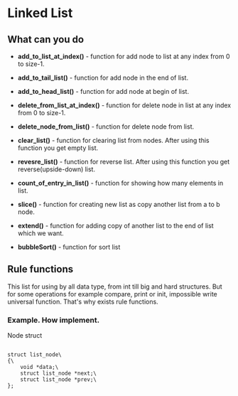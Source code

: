 # Linked List

## What can you do

* <b>add_to_list_at_index()</b> - function for add node to list at any index from 0 to size-1.

* <b>add_to_tail_list()</b> - function for add node in the end of list.

* <b>add_to_head_list()</b> - function for add node at begin of list.

* <b>delete_from_list_at_index()</b> - function for delete node in list at any index from 0 to size-1.

* <b>delete_node_from_list()</b> - function for delete node from list.

* <b>clear_list()</b> - function for clearing list from nodes. After using this function you get empty list.

* <b>revesre_list()</b> - function for reverse list. After using this function you get reverse(upside-down) list.

* <b>count_of_entry_in_list()</b> - function for showing how many elements in list.

* <b>slice()</b> - function for creating new list as copy another list from a to b node.

* <b>extend()</b> - function for adding copy of another list to the end of list which we want.

* <b>bubbleSort()</b> - function for sort list

## Rule functions

This list for using by all data type, from int till big and hard structures. But for some operations for example compare, print or init, impossible write universal function. That's why exists rule functions.

### Example. How implement.

Node struct

<code>
struct list_node\
{\
    void *data;\
    struct list_node *next;\
    struct list_node *prev;\
};
</code>




